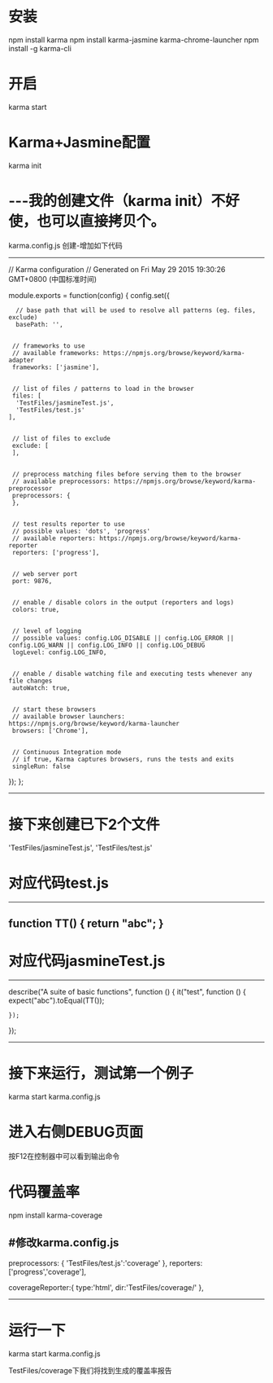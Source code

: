 # 安装
npm install karma
npm install karma-jasmine karma-chrome-launcher
npm install -g karma-cli

# 开启
karma start 

# Karma+Jasmine配置
karma init   

# ---我的创建文件（karma init）不好使，也可以直接拷贝个。
karma.config.js 创建-增加如下代码

---
  // Karma configuration
  // Generated on Fri May 29 2015 19:30:26 GMT+0800 (中国标准时间)
  
  module.exports = function(config) {
    config.set({
  
      // base path that will be used to resolve all patterns (eg. files, exclude)
      basePath: '',
  
 
     // frameworks to use
     // available frameworks: https://npmjs.org/browse/keyword/karma-adapter
     frameworks: ['jasmine'],
 
 
     // list of files / patterns to load in the browser
     files: [
      'TestFiles/jasmineTest.js',
      'TestFiles/test.js'
    ],
 
 
     // list of files to exclude
     exclude: [
     ],
 
 
     // preprocess matching files before serving them to the browser
     // available preprocessors: https://npmjs.org/browse/keyword/karma-preprocessor
     preprocessors: {
     },
 
 
     // test results reporter to use
     // possible values: 'dots', 'progress'
     // available reporters: https://npmjs.org/browse/keyword/karma-reporter
     reporters: ['progress'],
 
 
     // web server port
     port: 9876,
 
 
     // enable / disable colors in the output (reporters and logs)
     colors: true,
 
 
     // level of logging
     // possible values: config.LOG_DISABLE || config.LOG_ERROR || config.LOG_WARN || config.LOG_INFO || config.LOG_DEBUG
     logLevel: config.LOG_INFO,
 
 
     // enable / disable watching file and executing tests whenever any file changes
     autoWatch: true,
 
 
     // start these browsers
     // available browser launchers: https://npmjs.org/browse/keyword/karma-launcher
     browsers: ['Chrome'],
 
 
     // Continuous Integration mode
     // if true, Karma captures browsers, runs the tests and exits
     singleRun: false
   });
 };

---

# 接下来创建已下2个文件

'TestFiles/jasmineTest.js',
'TestFiles/test.js'

# 对应代码test.js
----
function TT() {
    return "abc";
}
----

# 对应代码jasmineTest.js
----
describe("A suite of basic functions", function () {
    it("test", function () {
        expect("abc").toEqual(TT());

    });
});

----

# 接下来运行，测试第一个例子
karma start karma.config.js

# 进入右侧DEBUG页面 
按F12在控制器中可以看到输出命令


# 代码覆盖率
npm install karma-coverage

#修改karma.config.js
---
 preprocessors: {
	 'TestFiles/test.js':'coverage'
 },
 reporters: ['progress','coverage'],
     
 coverageReporter:{
	 type:'html',
	 dir:'TestFiles/coverage/'
 },
 
 ---
# 运行一下
karma start karma.config.js

TestFiles/coverage下我们将找到生成的覆盖率报告
